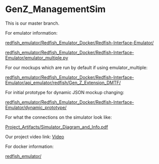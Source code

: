 # GenZ_ManagementSim

This is our master branch.

For emulator information:

[redfish_emulator/Redfish_Emulator_Docker/Redfish-Interface-Emulator/](https://github.com/jmm9683/GenZ_ManagementSim/tree/master/redfish_emulator/Redfish_Emulator_Docker/Redfish-Interface-Emulator)

[redfish_emulator/Redfish_Emulator_Docker/Redfish-Interface-Emulator/emulator_multiple.py](https://github.com/jmm9683/GenZ_ManagementSim/blob/master/redfish_emulator/Redfish_Emulator_Docker/Redfish-Interface-Emulator/emulator_multiple.py)

For our mockups which are run by default if using emulator_multiple:

[redfish_emulator/Redfish_Emulator_Docker/Redfish-Interface-Emulator/api_emulator/redfish/Gen_Z_Extension_DMTF/](https://github.com/jmm9683/GenZ_ManagementSim/tree/master/redfish_emulator/Redfish_Emulator_Docker/Redfish-Interface-Emulator/api_emulator/redfish/Gen_Z_Extension_DMTF)

For initial prototype for dynamic JSON mockup changing:

[redfish_emulator/Redfish_Emulator_Docker/Redfish-Interface-Emulator/dynamic_prototype/](https://github.com/jmm9683/GenZ_ManagementSim/tree/master/redfish_emulator/Redfish_Emulator_Docker/Redfish-Interface-Emulator/dynamic_prototype)

For what the connections on the simulator look like:

[Project_Artifacts/Simulator_Diagram_and_Info.pdf](https://github.com/jmm9683/GenZ_ManagementSim/blob/master/Project_Artifacts/Simulator_Diagram_and_Info.pdf)

Our project video link:
[Video](https://drive.google.com/open?id=1mAZ5_IMZ-VYStf5hglM092uAj3r4lXGV)

For docker information:

[redfish_emulator/](https://github.com/jmm9683/GenZ_ManagementSim/tree/master/redfish_emulator)
